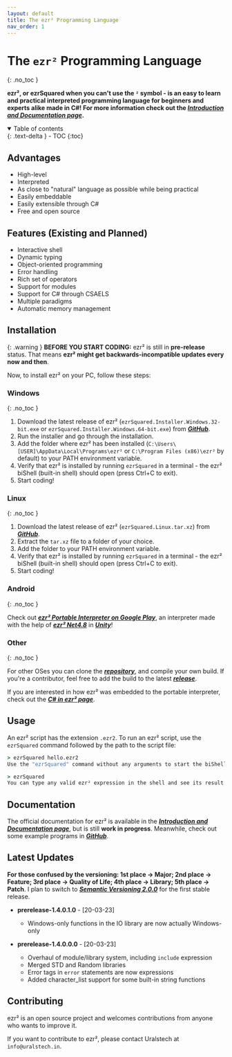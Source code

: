 ```yaml
---
layout: default
title: The ezr² Programming Language
nav_order: 1
---
```


# The `ezr²` Programming Language
{: .no_toc }

**ezr², or ezrSquared when you can't use the `²` symbol - is an easy to learn and practical interpreted programming language for beginners and experts alike made in C#!
For more information check out the [*Introduction and Documentation page*](https://uralstech.github.io/ezrSquared/Introduction).**

<details open markdown="block">
  <summary>
    Table of contents
  </summary>
  {: .text-delta }
- TOC
{:toc}
</details>

## Advantages

- High-level
- Interpreted
- As close to "natural" language as possible while being practical
- Easily embeddable
- Easily extensible through C#
- Free and open source

## Features (Existing and Planned)

- Interactive shell
- Dynamic typing
- Object-oriented programming
- Error handling
- Rich set of operators
- Support for modules
- Support for C# through CSAELS
- Multiple paradigms
- Automatic memory management

## Installation

{: .warning }
**BEFORE YOU START CODING:** ezr² is still in **pre-release** status. That means **ezr² might get backwards-incompatible updates every now and then**.

Now, to install ezr² on your PC, follow these steps:

### Windows
{: .no_toc }

1. Download the latest release of ezr² (`ezrSquared.Installer.Windows.32-bit.exe` or `ezrSquared.Installer.Windows.64-bit.exe`) from [***GitHub***](https://github.com/Uralstech/ezrSquared/releases).
2. Run the installer and go through the installation.
3. Add the folder where ezr² has been installed (`C:\Users\[USER]\AppData\Local\Programs\ezr²` or `C:\Program Files (x86)\ezr²` by default) to your PATH environment variable.
4. Verify that ezr² is installed by running `ezrSquared` in a terminal - the ezr² biShell (built-in shell) should open (press Ctrl+C to exit).
5. Start coding!

### Linux
{: .no_toc }

1. Download the latest release of ezr² (`ezrSquared.Linux.tar.xz`) from [***GitHub***](https://github.com/Uralstech/ezrSquared/releases).
2. Extract the `tar.xz` file to a folder of your choice.
3. Add the folder to your PATH environment variable.
4. Verify that ezr² is installed by running `ezrSquared` in a terminal - the ezr² biShell (built-in shell) should open (press Ctrl+C to exit).
5. Start coding!

### Android
{: .no_toc }

Check out [***ezr² Portable Interpreter on Google Play***](https://play.google.com/store/apps/details?id=com.Uralstech.ezrSquaredPortableInterpreter), an interpreter made with the help of
[***ezr² Net4.8***](https://github.com/Uralstech/ezrSquaredNet4.8) in [***Unity***](https://unity.com/)!

### Other
{: .no_toc }

For other OSes you can clone the [***repository***](https://github.com/Uralstech/ezrSquared/), and compile your own build. If you're a contributor, feel free to add the build to the latest [***release***](https://github.com/Uralstech/ezrSquared/releases).

If you are interested in how ezr² was embedded to the portable interpreter, check out the [***C# in ezr² page***](https://uralstech.github.io/ezrSquared/CSAELs).

## Usage

An ezr² script has the extension `.ezr2`. To run an ezr² script, use the `ezrSquared` command followed by the path to the script file:

```cmd
> ezrSquared hello.ezr2
Use the "ezrSquared" command without any arguments to start the biShell:

> ezrSquared
You can type any valid ezr² expression in the shell and see its result.
```

## Documentation
The official documentation for ezr² is available in the [***Introduction and Documentation page***](https://uralstech.github.io/ezrSquared/Introduction), but is still **work in progress**.
Meanwhile, check out some example programs in [***GitHub***](https://github.com/Uralstech/ezrSquared/tree/master/Tests).

## Latest Updates
**For those confused by the versioning: 1st place -> Major; 2nd place -> Feature; 3rd place -> Quality of Life; 4th place -> Library; 5th place -> Patch**. I plan to switch to [***Semantic Versioning 2.0.0***](https://semver.org/) for the first stable release.

* **prerelease-1.4.0.1.0** - [20-03-23]
    * Windows-only functions in the IO library are now actually Windows-only

* **prerelease-1.4.0.0.0** - [20-03-23]
    * Overhaul of module/library system, including `include` expression
    * Merged STD and Random libraries
    * Error tags in `error` statements are now expressions
    * Added character_list support for some built-in string functions

## Contributing
ezr² is an open source project and welcomes contributions from anyone who wants to improve it.

If you want to contribute to ezr², please contact Uralstech at `info@uralstech.in`.
